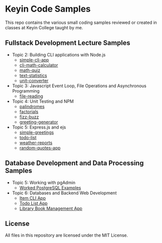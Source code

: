 # Keyin Code Samples

This repo contains the various small coding samples reviewed or created in classes at Keyin College taught by me.

## Fullstack Development Lecture Samples
- Topic 2: Building CLI applications with Node.js
  - [simple-cli-app](https://github.com/menglishca/keyin-code-samples/tree/main/cli-apps/simple-cli-app)
  - [cli-math-calculator](https://github.com/menglishca/keyin-code-samples/tree/main/cli-apps/li-math-calculator)
  - [math-quiz](https://github.com/menglishca/keyin-code-samples/tree/main/cli-apps/math-quiz)
  - [text-statistics](https://github.com/menglishca/keyin-code-samples/tree/main/cli-apps/text-statistics)
  - [unit-converter](https://github.com/menglishca/keyin-code-samples/tree/main/cli-apps/unit-converter)
- Topic 3: Javascript Event Loop, File Operations and Asynchronous Programming
  - [file-reading](https://github.com/menglishca/keyin-code-samples/tree/main/file-reading)
- Topic 4: Unit Testing and NPM
  - [palindromes](https://github.com/menglishca/keyin-code-samples/tree/main/unit-testing-examples/palindromes)
  - [factorials](https://github.com/menglishca/keyin-code-samples/tree/main/unit-testing-examples/factorial)
  - [fizz-buzz](https://github.com/menglishca/keyin-code-samples/tree/main/unit-testing-examples/fizzBuzz)
  - [greeting-generator](https://github.com/menglishca/keyin-code-samples/tree/main/unit-testing-examples/greetingGenerator)
- Topic 5: Express.js and ejs
  - [simple-greetings](https://github.com/menglishca/keyin-code-samples/tree/main/express-examples/simple-greetings)
  - [todo-list](https://github.com/menglishca/keyin-code-samples/tree/main/express-examples/todo-list)
  - [weather-reports](https://github.com/menglishca/keyin-code-samples/tree/main/express-examples/weather-reports)
  - [random-quotes-app](https://github.com/menglishca/keyin-code-samples/tree/main/express-examples/random-quotes-app)
## Database Development and Data Processing Samples
- Topic 5: Working with pgAdmin
  - [Worked PostgreSQL Examples](https://github.com/menglishca/keyin-code-samples/tree/main/pgadmin-examples)
- Topic 6: Databases and Backend Web Development
  - [Item CLI App](https://github.com/menglishca/keyin-code-samples/tree/main/postgres-backend-examples/item-cli-app)
  - [Todo List App](https://github.com/menglishca/keyin-code-samples/tree/main/postgres-backend-examples/todo-list-app)
  - [Library Book Management App](https://github.com/menglishca/keyin-code-samples/tree/main/postgres-backend-examples/library-book-management-app)

## License

All files in this repository are licensed under the MIT License.